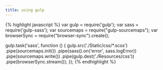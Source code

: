 ```yaml
---
title: using gulp
---
```


{% highlight javascript %}
var gulp = require('gulp');
var sass = require('gulp-sass');
var sourcemaps = require("gulp-sourcemaps");
var browserSync = require("browser-sync").create();

gulp.task('sass', function () {
	gulp.src('./Static/css/*.scss')
		.pipe(sourcemaps.init())
		.pipe(sass().on('error', sass.logError))
		.pipe(sourcemaps.write())
		.pipe(gulp.dest('./Resources/css'))
		.pipe(browserSync.stream());
});
{% endhighlight %}
 